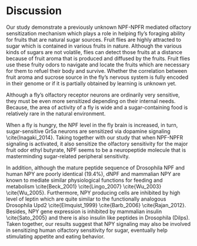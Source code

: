 # Discussion

Our study demonstrate a previously unknown NPF-NPFR mediated olfactory sensitization mechanism which plays a role in helping fly’s foraging ability for fruits that are natural sugar sources. Fruit flies are highly attracted to sugar which is contained in various fruits in nature. Although the various kinds of sugars are not volatile, flies can detect those fruits at a distance because of fruit aroma that is produced and diffused by the fruits. Fruit flies use these fruity odors to navigate and locate the fruits which are necessary for them to refuel their body and survive. Whether the correlation between fruit aroma and sucrose source in the fly’s nervous system is fully encoded in their genome or if it is partially obtained by learning is unknown yet.

Although a fly’s olfactory receptor neurons are ordinarily very sensitive, they must be even more sensitized depending on their internal needs. Because, the area of activity of a fly is wide and a sugar-containing food is relatively rare in the natural environment.

When a fly is hungry, the NPF level in the fly brain is increased, in turn, sugar-sensitive Gr5a neurons are sensitized via dopamine signaling \cite{Inagaki_2014}. Taking together with our study that when NPF-NPFR signaling is activated, it also sensitize the olfactory sensitivity for the major fruit odor ethyl butyrate, NPF seems to be a neuropeptide molecule that is masterminding sugar-related peripheral sensitivity. 

In addition, although the mature peptide sequence of Drosophila NPF and human NPY are poorly identical (19.4%), dNPF and mammalian NPY are known to mediate similar physiological functions for feeding and metabolism \cite{Beck_2001} \cite{Lingo_2007} \cite{Wu_2003} \cite{Wu_2005}. Furthermore, NPY producing cells are inhibited by high level of leptin which are quite similar to the functionally analogous Drosophila Upd2 \cite{Elmquist_1999} \cite{Barb_2006} \cite{Rajan_2012}. Besides, NPY gene expression is inhibited by mammalian insulin \cite{Sato_2005} and there is also insulin like peptides in Drosophila (Dilps). Taken together, our results suggest that NPY signaling may also be involved in sensitizing human olfactory sensitivity for sugar, eventually help stimulating appetite and eating behavior.
